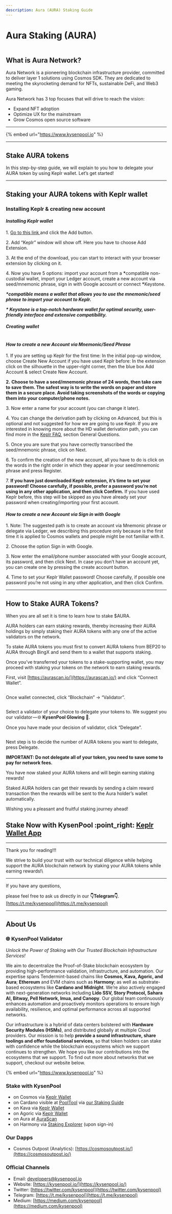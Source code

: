 ```yaml
---
description: Aura (AURA) Staking Guide
---
```


# Aura Staking (AURA)

<figure><img src="https://cdn-images-1.medium.com/max/1600/1*WRU2vnYUkXzmrgAUOPKrew.jpeg" alt=""><figcaption></figcaption></figure>

## **What is Aura Network?**

Aura Network is a pioneering blockchain infrastructure provider, committed to deliver layer 1 solutions using Cosmos SDK. They are dedicated to meeting the skyrocketing demand for NFTs, sustainable DeFi, and Web3 gaming.

Aura Network has 3 top focuses that will drive to reach the vision:

* Expand NFT adoption
* Optimize UX for the mainstream
* Grow Cosmos open source software

***

{% embed url="https://www.kysenpool.io" %}

***

## **Stake AURA tokens**

In this step-by-step guide, we will explain to you how to delegate your AURA token by using Keplr wallet. Let’s get started!

***

## Staking your AURA tokens with Keplr wallet

### **Installing Keplr & creating new account**

#### _**Installing Keplr wallet**_

1\. [Go to this link ](https://chrome.google.com/webstore/detail/keplr/dmkamcknogkgcdfhhbddcghachkejeap?hl=en)and click the Add button.

2\. Add “Keplr” window will show off. Here you have to choose Add Extension.

3\. At the end of the download, you can start to interact with your browser extension by clicking on it.

4\. Now you have 5 options: import your account from a **\***&#x63;ompatible non-custodial wallet, import your Ledger account, create a new account via seed/mnemonic phrase, sign in with Google account or connect **\***&#x4B;eystone.

_**\*compatible means a wallet that allows you to use the mnemonic/seed phrase to import your account to Keplr.**_

_**\* Keystone is a top-notch hardware wallet for optimal security, user-friendly interface and extensive compatibility.**_

#### _**Creating wallet**_

<figure><img src="https://cdn-images-1.medium.com/max/1600/1*KPRkBi6--ExuPQRHbnM_Ag.png" alt=""><figcaption></figcaption></figure>

#### _**How to create a new Account via Mnemonic/Seed Phrase**_

1\. If you are setting up Keplr for the first time: In the initial pop-up window, choose Create New Account if you have used Keplr before: In the extension click on the silhouette in the upper-right corner, then the blue box Add Account & select Create New Account.

**2.** **Choose to have a seed/mnemonic phrase of 24 words, then take care to save them. The safest way is to write the words on paper and store them in a secure place. Avoid taking screenshots of the words or copying them into your computer/phone notes.**

3\. Now enter a name for your account (you can change it later).

4\. You can change the derivation path by clicking on Advanced, but this is optional and not suggested for how we are going to use Keplr. If you are interested in knowing more about the HD wallet derivation path, you can find more in the [Keplr FAQ](https://faq.keplr.app/), section General Questions.

5\. Once you are sure that you have correctly transcribed the seed/mnemonic phrase, click on Next.

6\. To confirm the creation of the new account, all you have to do is click on the words in the right order in which they appear in your seed/mnemonic phrase and press Register.

7\. **If you have just downloaded Keplr extension, it’s time to set your password! Choose carefully, if possible, prefer a password you’re not using in any other application, and then click Confirm.** If you have used Keplr before, this step will be skipped as you have already set your password when creating/importing your first account.

#### _**How to create a new Account via Sign in with Google**_

1\. Note: The suggested path is to create an account via Mnemonic phrase or delegate via Ledger, we describing this procedure only because is the first time it is applied to Cosmos wallets and people might be not familiar with it.

2\. Choose the option Sign in with Google.

3\. Now enter the email/phone number associated with your Google account, its password, and then click Next. In case you don’t have an account yet, you can create one by pressing the create account button.

4\. Time to set your Keplr Wallet password! Choose carefully, if possible one password you’re not using in any other application, and then click Confirm.

***

## **How to Stake AURA Tokens?**

When you are all set it is time to learn how to stake $AURA.

AURA holders can earn staking rewards, thereby increasing their AURA holdings by simply staking their AURA tokens with any one of the active validators on the network.

To stake AURA tokens you must first to convert AURA tokens from BEP20 to AURA through BingX and send them to a wallet that supports staking.

Once you’ve transferred your tokens to a stake-supporting wallet, you may proceed with staking your tokens on the network to earn staking rewards.

First, visit [https://aurascan.io/](https://aurascan.io/) and click “Connect Wallet”.

<figure><img src="https://cdn-images-1.medium.com/max/1600/1*91h9l1EV0W80ymxVJIeSqA.png" alt=""><figcaption></figcaption></figure>

Once wallet connected, click “Blockchain” → “Validator”.

<figure><img src="https://cdn-images-1.medium.com/max/1600/1*yPm1aauROSbrQqsKud-dyw.png" alt=""><figcaption></figcaption></figure>

Select a validator of your choice to delegate your tokens to. We suggest you our validator — 🌐 **KysenPool Glowing** 🌟.

Once you have made your decision of validator, click “Delegate”.

<figure><img src="https://cdn-images-1.medium.com/max/1600/1*GxWFOh_uQvuhblJBRaq3-Q.png" alt=""><figcaption></figcaption></figure>

Next step is to decide the number of AURA tokens you want to delegate, press Delegate.

**IMPORTANT: Do not delegate all of your token, you need to save some to pay for network fees.**

You have now staked your AURA tokens and will begin earning staking rewards!

Staked AURA holders can get their rewards by sending a claim reward transaction then the rewards will be sent to the Aura holder’s wallet automatically.

Wishing you a pleasant and fruitful staking journey ahead!

## **Stake Now with KysenPool** :point\_right: [**Keplr Wallet App**](https://aurascan.io/validators/auravaloper1se04rpyxc9tmphuq8ewr747ds77jhv48s7hl42)

***

Thank you for reading!!!

We strive to build your trust with our technical diligence while helping support the AURA blockchain network by staking your AURA tokens while earning rewards!\


***

If you have any questions,

please feel free to ask us directly in our **👇Telegram👇**.\
[https://t.me/kysenpool](https://t.me/kysenpool)

***

## About Us

### **🌐 KysenPool Validator**

_Unlock the Power of Staking with Our Trusted Blockchain Infrastructure Services!_

We aim to decentralize the Proof-of-Stake blockchain ecosystem by providing high-performance validation, infrastructure, and automation. Our expertise spans Tendermint-based chains like **Cosmos, Kava, Agoric, and Aura**; **Ethereum** and EVM chains such as **Harmony**; as well as substrate-based ecosystems like **Cardano and Midnight**. We’re also actively engaged with next-generation networks including **Lido SSV, Story Protocol, Sahara AI, Bitway, Pell Network, Imua, and Canopy**. Our global team continuously enhances automation and proactively monitors operations to ensure high availability, resilience, and optimal performance across all supported networks.

Our infrastructure is a hybrid of data centers bolstered with **Hardware Security Modules (HSMs)**, and distributed globally at multiple Cloud providers. Our mission is to help **provide a sound infrastructure, share toolings and offer foundational services**, so that token holders can stake with confidence while the blockchain ecosystems which we support continues to strengthen. We hope you like our contributions into the ecosystems that we support. To find out more about networks that we support, checkout our website below.

{% embed url="https://www.kysenpool.io" %}

### Stake with KysenPool

* on Cosmos via [Keplr Wallet](https://wallet.keplr.app/chains/cosmos-hub?modal=validator\&chain=cosmoshub-4\&validator_address=cosmosvaloper146kwpzhmleafmhtaxulfptyhnvwxzlvm87hwnm)
* on Cardano visible at [PoolTool](https://pooltool.io/pool/490353aa6b85efb28922acd9e0ee1dcf6d0c269b9f0583718b0274ba/delegators) via [our Staking Guide](https://medium.com/kysenpool/cardano-ada-staking-guide-how-to-stake-ada-using-daedalus-yoroi-and-lace-wallets-403a135993f1)
* on Kava via [Keplr Wallet](https://wallet.keplr.app/chains/kava?modal=validator\&chain=kava_2222-10\&validator_address=kavavaloper1rpwemvmt3sex4d8qt4menglfx9rhl0x3py69wj)
* on Agoric via [Keplr Wallet](https://wallet.keplr.app/chains/agoric?modal=validator\&chain=agoric-3\&validator_address=agoricvaloper1pf4dt8kcyc0vjrfedgckw57la9tarmx0mt439g\&referral=true)
* on Aura at [AuraScan](https://aurascan.io/validators/auravaloper1se04rpyxc9tmphuq8ewr747ds77jhv48s7hl42)
* on Harmony via [Staking Explorer](https://staking.harmony.one/validators/mainnet/one1ctwewx0pmg8k0tc8vnx4guyq9jm7dwz5k98tlm) (upon sign-in)

### Our Dapps

* Cosmos Outpost (Analytics): [https://cosmosoutpost.io/](https://cosmosoutpost.io/)

### Official Channels

* Email: [developers@kysenpool.io](mailto:developers@kysenpool.io)
* Website: [https://kysenpool.io/](https://kysenpool.io/)
* Twitter: [https://twitter.com/kysenpool](https://twitter.com/kysenpool)
* Telegram: [https://t.me/kysenpool](https://t.me/kysenpool)
* Medium: [https://medium.com/kysenpool](https://medium.com/kysenpool)

